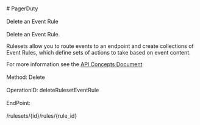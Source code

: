 <br>#     PagerDuty</br>
<br>Delete an Event Rule</br>
<br>Delete an Event Rule.

Rulesets allow you to route events to an endpoint and create collections of Event Rules, which define sets of actions to take based on event content.

For more information see the [API Concepts Document](../../docs/CONCEPTS.md#rulesets)
</br>
<br>Method: Delete</br>
<br>OperationID: deleteRulesetEventRule</br>
<br>EndPoint:</br>
<br>/rulesets/{id}/rules/{rule_id}</br>
